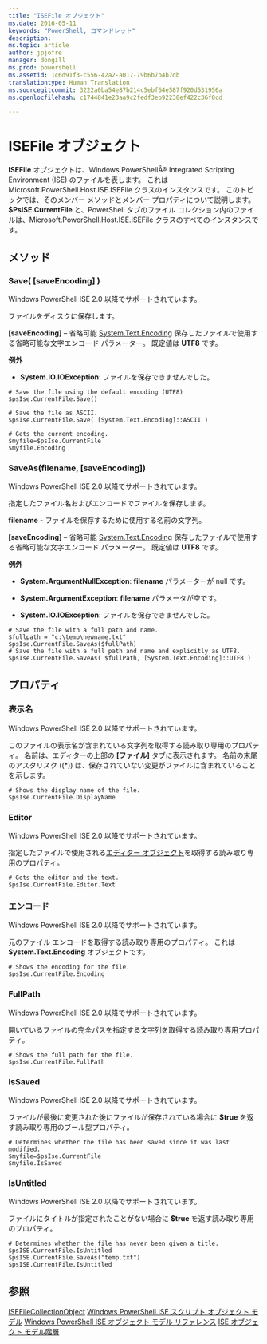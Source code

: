 ```yaml
---
title: "ISEFile オブジェクト"
ms.date: 2016-05-11
keywords: "PowerShell, コマンドレット"
description: 
ms.topic: article
author: jpjofre
manager: dongill
ms.prod: powershell
ms.assetid: 1c6d91f3-c556-42a2-a017-79b6b7b4b7db
translationtype: Human Translation
ms.sourcegitcommit: 3222a0ba54e87b214c5ebf64e587f920d531956a
ms.openlocfilehash: c1744841e23aa9c2fedf3eb92230ef422c36f0cd

---
```


# ISEFile オブジェクト
  **ISEFile** オブジェクトは、Windows PowerShellÂ® Integrated Scripting Environment (ISE) のファイルを表します。 これは Microsoft.PowerShell.Host.ISE.ISEFile クラスのインスタンスです。 このトピックでは、そのメンバー メソッドとメンバー プロパティについて説明します。 **$PsISE.CurrentFile** と、PowerShell タブのファイル コレクション内のファイルは、Microsoft.PowerShell.Host.ISE.ISEFile クラスのすべてのインスタンスです。

## メソッド

###  <a name="save-override"></a> Save\( \[saveEncoding\] \)
  Windows PowerShell ISE 2.0 以降でサポートされています。 

 ファイルをディスクに保存します。

 **\[saveEncoding\]** – 省略可能 [System.Text.Encoding](http://msdn.microsoft.com/library/system.text.encoding.aspx)
 保存したファイルで使用する省略可能な文字エンコード パラメーター。 既定値は **UTF8** です。

 **例外**
 -   **System.IO.IOException**: ファイルを保存できませんでした。

```
# Save the file using the default encoding (UTF8)
$psIse.CurrentFile.Save()

# Save the file as ASCII.
$psIse.CurrentFile.Save( [System.Text.Encoding]::ASCII )

# Gets the current encoding.
$myfile=$psIse.CurrentFile
$myfile.Encoding

```

###  <a name="saveas"></a> SaveAs\(filename, \[saveEncoding\]\)
  Windows PowerShell ISE 2.0 以降でサポートされています。 

 指定したファイル名およびエンコードでファイルを保存します。

 **filename** - ファイルを保存するために使用する名前の文字列。

 **\[saveEncoding\]** – 省略可能 [System.Text.Encoding](http://msdn.microsoft.com/library/system.text.encoding.aspx)
 保存したファイルで使用する省略可能な文字エンコード パラメーター。 既定値は **UTF8** です。

 **例外**
 -   **System.ArgumentNullException**: **filename** パラメーターが null です。

-   **System.ArgumentException**: **filename** パラメータが空です。

-   **System.IO.IOException**: ファイルを保存できませんでした。

```
# Save the file with a full path and name. 
$fullpath = "c:\temp\newname.txt"
$psIse.CurrentFile.SaveAs($fullPath) 
# Save the file with a full path and name and explicitly as UTF8. 
$psIse.CurrentFile.SaveAs( $fullPath, [System.Text.Encoding]::UTF8 )

```

## プロパティ

###  <a name="Displayname"></a> 表示名
  Windows PowerShell ISE 2.0 以降でサポートされています。 

 このファイルの表示名が含まれている文字列を取得する読み取り専用のプロパティ。 名前は、エディターの上部の **[ファイル]** タブに表示されます。 名前の末尾のアスタリスク (\(\*\)) は、保存されていない変更がファイルに含まれていることを示します。

```
# Shows the display name of the file.
$psIse.CurrentFile.DisplayName

```

###  <a name="Editor"></a> Editor
  Windows PowerShell ISE 2.0 以降でサポートされています。 

 指定したファイルで使用される[エディター オブジェクト](The-ISEEditor-Object.md)を取得する読み取り専用のプロパティ。

```
# Gets the editor and the text.
$psIse.CurrentFile.Editor.Text

```

###  <a name="Encoding"></a> エンコード
  Windows PowerShell ISE 2.0 以降でサポートされています。 

 元のファイル エンコードを取得する読み取り専用のプロパティ。 これは **System.Text.Encoding** オブジェクトです。

```
# Shows the encoding for the file. 
$psIse.CurrentFile.Encoding

```

###  <a name="FullPath"></a> FullPath
  Windows PowerShell ISE 2.0 以降でサポートされています。 

 開いているファイルの完全パスを指定する文字列を取得する読み取り専用プロパティ。

```
# Shows the full path for the file. 
$psIse.CurrentFile.FullPath

```

###  <a name="IsSaved"></a> IsSaved
  Windows PowerShell ISE 2.0 以降でサポートされています。 

 ファイルが最後に変更された後にファイルが保存されている場合に **$true** を返す読み取り専用のブール型プロパティ。

```
# Determines whether the file has been saved since it was last modified.
$myfile=$psIse.CurrentFile
$myfile.IsSaved

```

###  <a name="IsUntitled"></a> IsUntitled
  Windows PowerShell ISE 2.0 以降でサポートされています。 

 ファイルにタイトルが指定されたことがない場合に **$true** を返す読み取り専用のプロパティ。

```
# Determines whether the file has never been given a title.
$psISE.CurrentFile.IsUntitled
$psISE.CurrentFile.SaveAs("temp.txt")
$psISE.CurrentFile.IsUntitled

```

## 参照
 [ISEFileCollectionObject](The-ISEFileCollection-Object.md) 
 [Windows PowerShell ISE スクリプト オブジェクト モデル](The-Windows-PowerShell-ISE-Scripting-Object-Model.md) 
 [Windows PowerShell ISE オブジェクト モデル リファレンス](Windows-PowerShell-ISE-Object-Model-Reference.md) 
 [ISE オブジェクト モデル階層](The-ISE-Object-Model-Hierarchy.md)

  



<!--HONumber=Aug16_HO4-->


